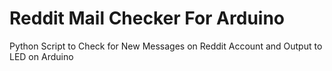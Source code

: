 # Reddit Mail Checker For Arduino

Python Script to Check for New Messages on Reddit Account and Output to LED on Arduino
